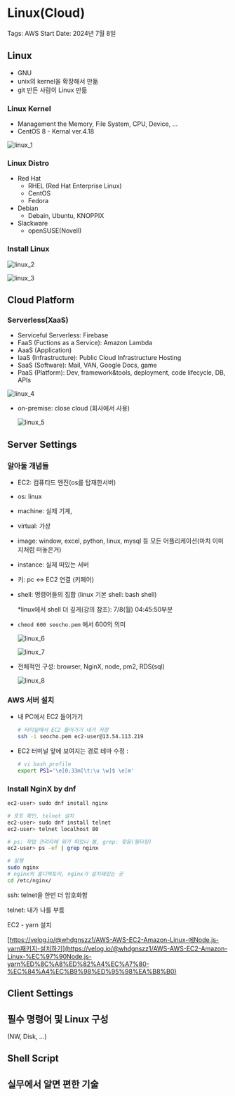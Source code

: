 # Linux(Cloud)

Tags: AWS
Start Date: 2024년 7월 8일

## Linux

- GNU
- unix의 kernel을 확장해서 만듦
- git 만든 사람이 Linux 만듦

### Linux Kernel

- Management the Memory, File System, CPU, Device, …
- CentOS 8 - Kernal ver.4.18

![linux_1](linux/1.png)

### Linux Distro

- Red Hat
    - RHEL (Red Hat Enterprise Linux)
    - CentOS
    - Fedora
- Debian
    - Debain, Ubuntu, KNOPPIX
- Slackware
    - openSUSE(Novell)

### Install Linux

![linux_2](linux/2.png)

![linux_3](linux/3.png)

## Cloud Platform

### Serverless(XaaS)

- Serviceful Serverless: Firebase
- FaaS (Fuctions as a Service): Amazon Lambda
- AaaS (Application)
- IaaS (Infrastructure): Public Cloud Infrastructure Hosting
- SaaS (Software): Mail, VAN, Google Docs, game
- PaaS (Platform): Dev, framework&tools, deployment, code lifecycle, DB, APIs

![linux_4](linux/4.png)

- on-premise: close cloud (회사에서 사용)
    
    ![linux_5](linux/5.png)
    

## Server Settings

### 알아둘 개념들

- EC2: 컴퓨티드 엔진(os를 탑재한서버)
- os: linux
- machine: 실제 기계,
- virtual: 가상
- image: window, excel, python, linux, mysql 등 모든 어플리케이션(마치 이미지처럼 떠놓은거)
- instance: 실제 떠있는 서버
- 키: pc ↔ EC2 연결 (키페어)
- shell: 명령어들의 집합 (linux 기본 shell: bash shell)
    
    *linux에서 shell 더 깊게(강의 참조): 7/8(월) 04:45:50부분
    

- `chmod 600 seocho.pem` 에서 600의 의미
    
    ![linux_6](linux/6.png)
    
    ![linux_7](linux/7.png)
    

- 전체적인 구성: browser, NginX, node, pm2, RDS(sql)
    
    ![linux_8](linux/8.png)

### AWS 서버 설치

- 내 PC에서 EC2 들어가기
    
    ```bash
    # 터미널에서 EC2 들어가기 내거 저장
    ssh -i seocho.pem ec2-user@13.54.113.219
    ```
    
- EC2 터미널 앞에 보여지는 경로 테마 수정 :
    
    ```bash
    # vi bash_profile 
    export PS1='\e[0;33m[\t:\u \w]$ \e[m'
    ```
    

### Install NginX by dnf

```bash
ec2-user> sudo dnf install nginx

# 포트 확인, telnet 설치
ec2-user> sudo dnf install telnet
ec2-user> telnet localhost 80

# ps: 작업 관리자에 뭐가 떠있나 봄, grep: 찾음(필터링)
ec2-user> ps -ef | grep nginx

# 실행
sudo nginx
# nginx의 홈디렉토리, nginx가 설치돼있는 곳
cd /etc/nginx/
```

ssh: telnet을 한번 더 암호화함

telnet: 내가 나를 부름

EC2 - yarn 설치

[https://velog.io/@whdgnszz1/AWS-AWS-EC2-Amazon-Linux-에Node.js-yarn패키지-설치하기](https://velog.io/@whdgnszz1/AWS-AWS-EC2-Amazon-Linux-%EC%97%90Node.js-yarn%ED%8C%A8%ED%82%A4%EC%A7%80-%EC%84%A4%EC%B9%98%ED%95%98%EA%B8%B0)

## Client Settings

## 필수 명령어 및 Linux 구성

(NW, Disk, …)

## Shell Script

## 실무에서 알면 편한 기술